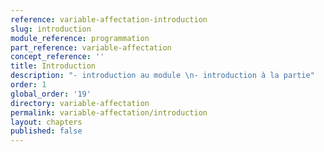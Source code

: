 ```yaml
---
reference: variable-affectation-introduction
slug: introduction
module_reference: programmation
part_reference: variable-affectation
concept_reference: ''
title: Introduction
description: "- introduction au module \n- introduction à la partie"
order: 1
global_order: '19'
directory: variable-affectation
permalink: variable-affectation/introduction
layout: chapters
published: false
---
```

